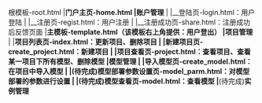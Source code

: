 根模板-root.html
    |__门户主页-home.html
    |__**账户管理**
    |   |__登陆页-login.html：用户登陆
    |   |__注册页-regist.html：用户注册
    |   |__注册成功页-share.html：注册成功后反馈页面
    |__主模板-template.html（该模板右上角提供：用户登出）
        |__**项目管理**
        |   |__项目列表页-index.html：更新项目、删除项目
        |   |__新建项目页-create_project.html：新建项目
        |   |__项目查看页-project.html：查看项目、查看某一项目下所有模型、删除模型
        |__**模型管理**
        |   |__导入模型页-create_model.html：在项目中导入模型
        |   |__(待完成)模型部署参数设置页-model_parm.html：对模型部署的参数进行设置
        |   |__(待完成)模型查看页-model.html：查看模型
        |__(待完成)**实例管理**